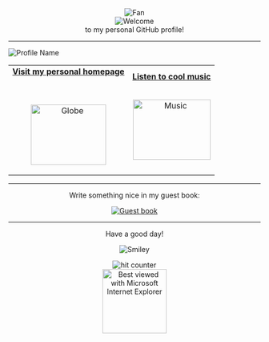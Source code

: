 <div align="center">
<img src="https://github.com/fnky/fnky/raw/fnky/img/fan-1.gif" alt="Fan" align="center">
</div>

<div align="center">
<img src="https://github.com/fnky/fnky/raw/fnky/img/welcome-fire.gif" alt="Welcome" align="center">
</div>

<div align="center">
to my personal GitHub profile!
</div>

<hr>

<div alig="center">
<img src="https://www.bloggif.com/tmp/53ef6224826d476a6663e7c904b228b4/text.gif?1758802111" alt="Profile Name" align="center">
</div>


<table width="100%" align="center">
<tr>
<td align="center">
<a href="https://0xh4ck3rm4n.vercel.app/">
<strong>Visit my personal homepage</strong>
<br />
<br />
<br />

<p>

<img alt="Globe" height="120" width="150" src="https://github.com/fnky/fnky/raw/fnky/img/website.gif">
</a>
</p>

</td>


<td align="center">
<a href="https://youtu.be/Uw5OLnN7UvM?si=q-9L-xuDsqFF6M4r">
<strong>Listen to cool music</strong>
<br />
<br />


<p>
<img height="120" width="155" alt="Music" src="https://github.com/BrunnerLivio/brunnerlivio/blob/master/images/music.gif"> 
</a>
</p>

</td>
</tr>
</table>

<hr>

<div align="center">
<p>Write something nice in my guest book:</p>
<a href="https://github.com/0xh4ck3rm4n/0xh4ck3rm4n/issues"><img src="https://github.com/fnky/fnky/raw/fnky/img/guestbook.gif" alt="Guest book" align="center"></a>
</div>

<hr>

<div align="center">
<p>Have a good day!</p>
<div>
<img src="https://github.com/fnky/fnky/raw/fnky/img/smile.gif" alt="Smiley" align="center">
</div>
</div>

<div align="center">
<p></p>
<img src="https://profile-counter.glitch.me/fnky/count.svg" alt="hit counter" align="center">
</div>

<div align="center">
<img src="https://github.com/fnky/fnky/raw/fnky/img/ie.jpg" alt="Best viewed with Microsoft Internet Explorer" align="center" width="128">
</div>
